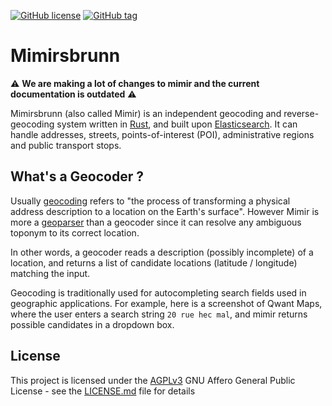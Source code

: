 [![GitHub license](https://img.shields.io/github/license/qwant/mimirsbrunn.svg)](https://github.com/qwant/mimirsbrunn/blob/master/LICENSE)
[![GitHub tag](https://img.shields.io/github/tag/qwant/mimirsbrunn.svg)](https://github.com/qwant/mimirsbrunn/tag)

# Mimirsbrunn

⚠️ **We are making a lot of changes to mimir and the current documentation is outdated** ⚠️

Mimirsbrunn (also called Mimir) is an independent geocoding and reverse-geocoding system written in
[Rust](https://www.rust-lang.org/en-US/), and built upon [Elasticsearch](https://www.elastic.co). It
can handle addresses, streets, points-of-interest (POI), administrative regions and public transport
stops.

## What's a Geocoder ?

Usually [geocoding](https://en.wikipedia.org/wiki/Geocoding) refers to "the process of transforming
a physical address description to a location on the Earth's surface". However Mimir is more a
[geoparser](https://en.wikipedia.org/wiki/Toponym_resolution#Geoparsing) than a geocoder since it
can resolve any ambiguous toponym to its correct location.

In other words, a geocoder reads a description (possibly incomplete) of a location, and returns a
list of candidate locations (latitude / longitude) matching the input. 

Geocoding is traditionally used for autocompleting search fields used in geographic applications.
For example, here is a screenshot of Qwant Maps, where the user enters a search string `20 rue hec
mal`, and mimir returns possible candidates in a dropdown box.

## License

This project is licensed under the [AGPLv3](LICENSE.md) GNU Affero General Public License - see the
[LICENSE.md](LICENSE.md) file for details



